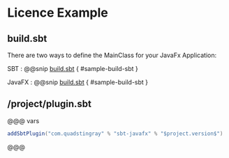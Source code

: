 # Licence Example


## build.sbt
There are two ways to define the MainClass for your JavaFx Application:

SBT
: @@snip [build.sbt](../../../sbt-test/sbt-javafx/licences-sbt/build.sbt) { #sample-build-sbt }

JavaFX
: @@snip [build.sbt](../../../sbt-test/sbt-javafx/licences-javafx/build.sbt) { #sample-build-sbt }

## /project/plugin.sbt
@@@ vars
```sbt
addSbtPlugin("com.quadstingray" % "sbt-javafx" % "$project.version$")
```
@@@